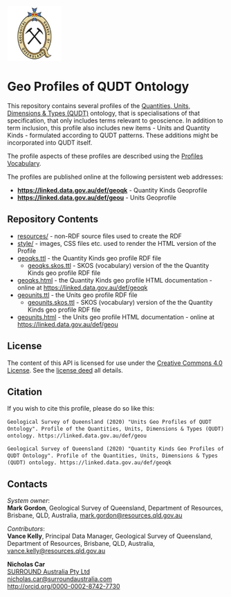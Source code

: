 <img src="style/gsq.jpg" style="width:25%" />  

# Geo Profiles of QUDT Ontology
This repository contains several profiles of the [Quantities, Units, Dimensions & Types (QUDT)](http://qudt.org/) ontology, that is specialisations of that specification, that only includes terms relevant to geoscience. In addition to term inclusion, this profile also includes new items - Units and Quantity Kinds - formulated according to QUDT patterns. These additions might be incorporated into QUDT itself.

The profile aspects of these profiles are described using the [Profiles Vocabulary](https://www.w3.org/TR/dx-prof/).

The profiles are published online at the following persistent web addresses:

* **<https://linked.data.gov.au/def/geoqk>** - Quantity Kinds Geoprofile
* **<https://linked.data.gov.au/def/geou>** - Units Geoprofile


## Repository Contents
* [resources/](resources/) - non-RDF source files used to create the RDF
* [style/](style/) - images, CSS files etc. used to render the HTML version of the Profile
* [geoqks.ttl](geoqks.ttl) - the Quantity Kinds geo profile RDF file
    * [geoqks.skos.ttl](geoqks.skos.ttl) - SKOS (vocabulary) version of the the Quantity Kinds geo profile RDF file
* [geoqks.html](geoqks.html) - the Quantity Kinds geo profile HTML documentation - online at <https://linked.data.gov.au/def/geoqk>
* [geounits.ttl](geounits.ttl) - the Units geo profile RDF file
    * [geounits.skos.ttl](geounits.skos.ttl) - SKOS (vocabulary) version of the the Quantity Kinds geo profile RDF file
* [geounits.html](geounits.html) - the Units geo profile HTML documentation - online at <https://linked.data.gov.au/def/geou>


## License
The content of this API is licensed for use under the [Creative Commons 4.0 License](https://creativecommons.org/licenses/by/4.0/). See the [license deed](LICENSE) all details.


## Citation
If you wish to cite this profile, please do so like this:

```
Geological Survey of Queensland (2020) "Units Geo Profiles of QUDT Ontology". Profile of the Quantities, Units, Dimensions & Types (QUDT) ontology. https://linked.data.gov.au/def/geou
```

```
Geological Survey of Queensland (2020) "Quantity Kinds Geo Profiles of QUDT Ontology". Profile of the Quantities, Units, Dimensions & Types (QUDT) ontology. https://linked.data.gov.au/def/geoqk
```

## Contacts
*System owner*:  
**Mark Gordon**,
Geological Survey of Queensland,
Department of Resources,
Brisbane, QLD, Australia,
<mark.gordon@resources.qld.gov.au>  

*Contributors*:  
**Vance Kelly**,
Principal Data Manager,
Geological Survey of Queensland,
Department of Resources,
Brisbane, QLD, Australia,  
<vance.kelly@resources.qld.gov.au>

**Nicholas Car**  
[SURROUND Australia Pty Ltd](https://surroundaustralia.com)  
<nicholas.car@surroundaustralia.com>  
<http://orcid.org/0000-0002-8742-7730>  

